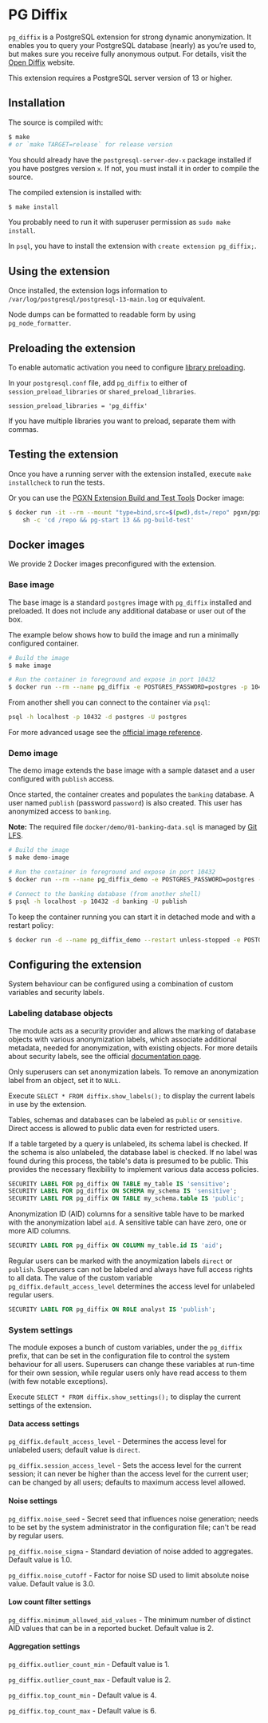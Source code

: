 # PG Diffix

`pg_diffix` is a PostgreSQL extension for strong dynamic anonymization. It enables you to query your PostgreSQL
database (nearly) as you’re used to, but makes sure you receive fully anonymous output.
For details, visit the [Open Diffix](https://www.open-diffix.org/) website.

This extension requires a PostgreSQL server version of 13 or higher.

## Installation

The source is compiled with:

```sh
$ make
# or `make TARGET=release` for release version
```

You should already have the `postgresql-server-dev-x` package installed if you have postgres version `x`.
If not, you must install it in order to compile the source.

The compiled extension is installed with:

```sh
$ make install
```

You probably need to run it with superuser permission as `sudo make install`.

In `psql`, you have to install the extension with `create extension pg_diffix;`.

## Using the extension

Once installed, the extension logs information to `/var/log/postgresql/postgresql-13-main.log` or equivalent.

Node dumps can be formatted to readable form by using `pg_node_formatter`.

## Preloading the extension

To enable automatic activation you need to configure [library preloading](https://www.postgresql.org/docs/13/runtime-config-client.html#RUNTIME-CONFIG-CLIENT-PRELOAD).

In your `postgresql.conf` file, add `pg_diffix` to either of `session_preload_libraries` or `shared_preload_libraries`.

```
session_preload_libraries = 'pg_diffix'
```

If you have multiple libraries you want to preload, separate them with commas.

## Testing the extension

Once you have a running server with the extension installed, execute `make installcheck` to run the tests.

Or you can use the [PGXN Extension Build and Test Tools](https://github.com/pgxn/docker-pgxn-tools) Docker image:
```sh
$ docker run -it --rm --mount "type=bind,src=$(pwd),dst=/repo" pgxn/pgxn-tools \
    sh -c 'cd /repo && pg-start 13 && pg-build-test'
```

## Docker images

We provide 2 Docker images preconfigured with the extension.

### Base image

The base image is a standard `postgres` image with `pg_diffix` installed and preloaded.
It does not include any additional database or user out of the box.

The example below shows how to build the image and run a minimally configured container.

```sh
# Build the image
$ make image

# Run the container in foreground and expose in port 10432
$ docker run --rm --name pg_diffix -e POSTGRES_PASSWORD=postgres -p 10432:5432 pg_diffix
```

From another shell you can connect to the container via `psql`:

```sh
psql -h localhost -p 10432 -d postgres -U postgres
```

For more advanced usage see the [official image reference](https://hub.docker.com/_/postgres).

### Demo image

The demo image extends the base image with a sample dataset and a user configured with `publish` access.

Once started, the container creates and populates the `banking` database. A user named
`publish` (password `password`) is also created. This user has anonymized access to `banking`.

**Note:** The required file `docker/demo/01-banking-data.sql` is managed by [Git LFS](https://git-lfs.github.com).

```sh
# Build the image
$ make demo-image

# Run the container in foreground and expose in port 10432
$ docker run --rm --name pg_diffix_demo -e POSTGRES_PASSWORD=postgres -e BANKING_PASSWORD=demo -p 10432:5432 pg_diffix_demo

# Connect to the banking database (from another shell)
$ psql -h localhost -p 10432 -d banking -U publish
```

To keep the container running you can start it in detached mode and with a restart policy:

```sh
$ docker run -d --name pg_diffix_demo --restart unless-stopped -e POSTGRES_PASSWORD=postgres -e BANKING_PASSWORD=demo -p 10432:5432 pg_diffix_demo
```

## Configuring the extension

System behaviour can be configured using a combination of custom variables and security labels.

### Labeling database objects

The module acts as a security provider and allows the marking of database objects with various anonymization labels,
which associate additional metadata, needed for anonymization, with existing objects. For more details about security
labels, see the official [documentation page](https://www.postgresql.org/docs/current/sql-security-label.html).

Only superusers can set anonymization labels.
To remove an anonymization label from an object, set it to `NULL`.

Execute `SELECT * FROM diffix.show_labels();` to display the current labels in use by the extension.

Tables, schemas and databases can be labeled as `public` or `sensitive`. Direct access is allowed to public data
even for restricted users.

If a table targeted by a query is unlabeled, its schema label is checked. If the schema is also unlabeled, the
database label is checked. If no label was found during this process, the table's data is presumed to be public.
This provides the necessary flexibility to implement various data access policies.

```sql
SECURITY LABEL FOR pg_diffix ON TABLE my_table IS 'sensitive';
SECURITY LABEL FOR pg_diffix ON SCHEMA my_schema IS 'sensitive';
SECURITY LABEL FOR pg_diffix ON TABLE my_schema.table IS 'public';
```

Anonymization ID (AID) columns for a sensitive table have to be marked with the anonymization label `aid`. A sensitive
table can have zero, one or more AID columns.

```SQL
SECURITY LABEL FOR pg_diffix ON COLUMN my_table.id IS 'aid';
```

Regular users can be marked with the anoymization labels `direct` or `publish`. Superusers can not be labeled and
always have full access rights to all data. The value of the custom variable `pg_diffix.default_access_level`
determines the access level for unlabeled regular users.

```SQL
SECURITY LABEL FOR pg_diffix ON ROLE analyst IS 'publish';
```

### System settings

The module exposes a bunch of custom variables, under the `pg_diffix` prefix, that can be set in the configuration file
to control the system behaviour for all users. Superusers can change these variables at run-time for their own session,
while regular users only have read access to them (with few notable exceptions).

Execute `SELECT * FROM diffix.show_settings();` to display the current settings of the extension.

#### Data access settings

`pg_diffix.default_access_level` - Determines the access level for unlabeled users; default value is `direct`.

`pg_diffix.session_access_level` - Sets the access level for the current session; it can never be higher than the access
level for the current user; can be changed by all users; defaults to maximum access level allowed.

#### Noise settings

`pg_diffix.noise_seed` - Secret seed that influences noise generation; needs to be set by the system administrator in
the configuration file; can't be read by regular users.

`pg_diffix.noise_sigma` - Standard deviation of noise added to aggregates. Default value is 1.0.

`pg_diffix.noise_cutoff` - Factor for noise SD used to limit absolute noise value. Default value is 3.0.

#### Low count filter settings

`pg_diffix.minimum_allowed_aid_values` - The minimum number of distinct AID values that can be in a reported bucket.
Default value is 2.

#### Aggregation settings

`pg_diffix.outlier_count_min` - Default value is 1.

`pg_diffix.outlier_count_max` - Default value is 2.

`pg_diffix.top_count_min` - Default value is 4.

`pg_diffix.top_count_max` - Default value is 6.
